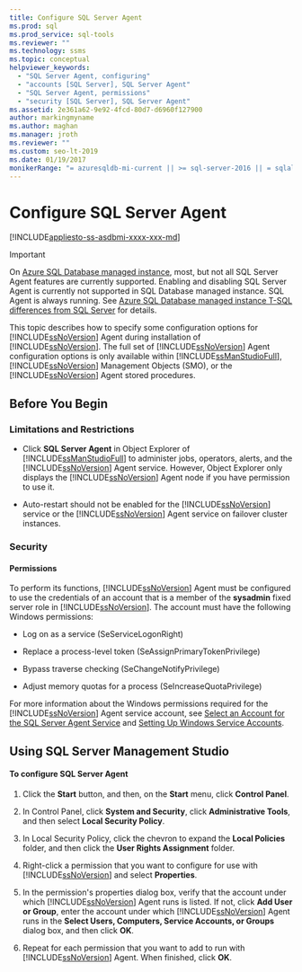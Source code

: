 ```yaml
---
title: Configure SQL Server Agent
ms.prod: sql
ms.prod_service: sql-tools
ms.reviewer: ""
ms.technology: ssms
ms.topic: conceptual
helpviewer_keywords: 
  - "SQL Server Agent, configuring"
  - "accounts [SQL Server], SQL Server Agent"
  - "SQL Server Agent, permissions"
  - "security [SQL Server], SQL Server Agent"
ms.assetid: 2e361a62-9e92-4fcd-80d7-d6960f127900
author: markingmyname
ms.author: maghan
ms.manager: jroth
ms.reviewer: ""
ms.custom: seo-lt-2019
ms.date: 01/19/2017
monikerRange: "= azuresqldb-mi-current || >= sql-server-2016 || = sqlallproducts-allversions"
---
```


# Configure SQL Server Agent

[!INCLUDE[appliesto-ss-asdbmi-xxxx-xxx-md](../../includes/appliesto-ss-asdbmi-xxxx-xxx-md.md)]

> [!IMPORTANT]  
> On [Azure SQL Database managed instance](https://docs.microsoft.com/azure/sql-database/sql-database-managed-instance), most, but not all SQL Server Agent features are currently supported. Enabling and disabling SQL Server Agent is currently not supported in SQL Database managed instance. SQL Agent is always running. See [Azure SQL Database managed instance T-SQL differences from SQL Server](https://docs.microsoft.com/azure/sql-database/sql-database-managed-instance-transact-sql-information#sql-server-agent) for details.

This topic describes how to specify some configuration options for [!INCLUDE[ssNoVersion](../../includes/ssnoversion-md.md)] Agent during installation of [!INCLUDE[ssNoVersion](../../includes/ssnoversion-md.md)]. The full set of [!INCLUDE[ssNoVersion](../../includes/ssnoversion-md.md)] Agent configuration options is only available within [!INCLUDE[ssManStudioFull](../../includes/ssmanstudiofull-md.md)], [!INCLUDE[ssNoVersion](../../includes/ssnoversion-md.md)] Management Objects (SMO), or the [!INCLUDE[ssNoVersion](../../includes/ssnoversion-md.md)] Agent stored procedures.  
  
## <a name="BeforeYouBegin"></a>Before You Begin  
  
### <a name="Restrictions"></a>Limitations and Restrictions  
  
-   Click **SQL Server Agent** in Object Explorer of [!INCLUDE[ssManStudioFull](../../includes/ssmanstudiofull-md.md)] to administer jobs, operators, alerts, and the [!INCLUDE[ssNoVersion](../../includes/ssnoversion-md.md)] Agent service. However, Object Explorer only displays the [!INCLUDE[ssNoVersion](../../includes/ssnoversion-md.md)] Agent node if you have permission to use it.  
  
-   Auto-restart should not be enabled for the [!INCLUDE[ssNoVersion](../../includes/ssnoversion-md.md)] service or the [!INCLUDE[ssNoVersion](../../includes/ssnoversion-md.md)] Agent service on failover cluster instances.  
  
### <a name="Security"></a>Security  
  
#### <a name="Permissions"></a>Permissions  
To perform its functions, [!INCLUDE[ssNoVersion](../../includes/ssnoversion-md.md)] Agent must be configured to use the credentials of an account that is a member of the **sysadmin** fixed server role in [!INCLUDE[ssNoVersion](../../includes/ssnoversion-md.md)]. The account must have the following Windows permissions:  
  
-   Log on as a service (SeServiceLogonRight)  
  
-   Replace a process-level token (SeAssignPrimaryTokenPrivilege)  
  
-   Bypass traverse checking (SeChangeNotifyPrivilege)  
  
-   Adjust memory quotas for a process (SeIncreaseQuotaPrivilege)  
  
For more information about the Windows permissions required for the [!INCLUDE[ssNoVersion](../../includes/ssnoversion-md.md)] Agent service account, see [Select an Account for the SQL Server Agent Service](../../ssms/agent/select-an-account-for-the-sql-server-agent-service.md) and [Setting Up Windows Service Accounts](../../database-engine/configure-windows/configure-windows-service-accounts-and-permissions.md).  
  
## <a name="SSMSProcedure"></a>Using SQL Server Management Studio  
  
#### To configure SQL Server Agent  
  
1.  Click the **Start** button, and then, on the **Start**  menu, click **Control Panel**.  
  
2.  In Control Panel, click **System and Security**, click **Administrative Tools**, and then select **Local Security Policy**.  
  
3.  In Local Security Policy, click the chevron to expand the **Local Policies** folder, and then click the **User Rights Assignment** folder.  
  
4.  Right-click a permission that you want to configure for use with [!INCLUDE[ssNoVersion](../../includes/ssnoversion-md.md)] and select **Properties**.  
  
5.  In the permission's properties dialog box, verify that the account under which [!INCLUDE[ssNoVersion](../../includes/ssnoversion-md.md)] Agent runs is listed. If not, click **Add User or Group**, enter the account under which [!INCLUDE[ssNoVersion](../../includes/ssnoversion-md.md)] Agent runs in the **Select Users, Computers, Service Accounts, or Groups** dialog box, and then click **OK**.  
  
6.  Repeat for each permission that you want to add to run with [!INCLUDE[ssNoVersion](../../includes/ssnoversion-md.md)] Agent. When finished, click **OK**.  
  
